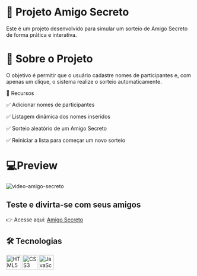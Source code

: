 # 🎁 Projeto Amigo Secreto

Este é um projeto desenvolvido para simular um sorteio de Amigo Secreto de forma prática e interativa.
# 📌 Sobre o Projeto

O objetivo é permitir que o usuário cadastre nomes de participantes e, com apenas um clique, o sistema realize o sorteio automaticamente.

🔑 Recursos

✅ Adicionar nomes de participantes

✅ Listagem dinâmica dos nomes inseridos

✅ Sorteio aleatório de um Amigo Secreto

✅ Reiniciar a lista para começar um novo sorteio



 # 💻Preview

![video-amigo-secreto](https://github.com/user-attachments/assets/4eeb8a03-98f7-43d3-9347-480b4c693f07)

## Teste e divirta-se com seus amigos
👉 Acesse aqui: [Amigo Secreto](https://antonielacastro.github.io/challenge-amigo-secreto/)







## 🛠 Tecnologias

<p align="left">
  <img src="https://cdn.jsdelivr.net/gh/devicons/devicon/icons/html5/html5-original.svg" alt="HTML5" width="40" height="40"/>
  <img src="https://cdn.jsdelivr.net/gh/devicons/devicon/icons/css3/css3-original.svg" alt="CSS3" width="40" height="40"/>
  <img src="https://cdn.jsdelivr.net/gh/devicons/devicon/icons/javascript/javascript-original.svg" alt="JavaScript" width="40" height="40"/>
</p>


